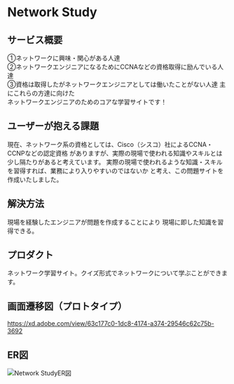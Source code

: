 # Network Study

## サービス概要
①ネットワークに興味・関心がある人達  
②ネットワークエンジニアになるためにCCNAなどの資格取得に励んでいる人達  
③資格は取得したがネットワークエンジニアとしては働いたことがない人達
主にこれらの方達に向けた  
ネットワークエンジニアのためのコアな学習サイトです！

## ユーザーが抱える課題
現在、ネットワーク系の資格としては、Cisco（シスコ）社によるCCNA・CCNPなどの認定資格
がありますが、実際の現場で使われる知識やスキルとは少し隔たりがあると考えています。
実際の現場で使われるような知識・スキルを習得すれば、業務により入りやすいのではないか
と考え、この問題サイトを作成いたしました。

## 解決方法
現場を経験したエンジニアが問題を作成することにより
現場に即した知識を習得できる。

## プロダクト
ネットワーク学習サイト。クイズ形式でネットワークについて学ぶことができます。

## 画面遷移図（プロトタイプ）
https://xd.adobe.com/view/63c177c0-1dc8-4174-a374-29546c62c75b-3692

## ER図
![Network StudyER図](https://drive.google.com/file/d/1OJzyoyxC8gSVzQmCPDX5yYBYZi_WpQyu/view?usp=sharing)

